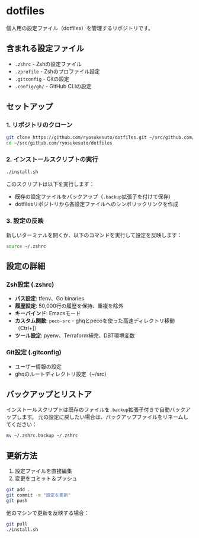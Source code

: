 # dotfiles

個人用の設定ファイル（dotfiles）を管理するリポジトリです。

## 含まれる設定ファイル

- `.zshrc` - Zshの設定ファイル
- `.zprofile` - Zshのプロファイル設定
- `.gitconfig` - Gitの設定
- `.config/gh/` - GitHub CLIの設定

## セットアップ

### 1. リポジトリのクローン

```bash
git clone https://github.com/ryosukesuto/dotfiles.git ~/src/github.com/ryosukesuto/dotfiles
cd ~/src/github.com/ryosukesuto/dotfiles
```

### 2. インストールスクリプトの実行

```bash
./install.sh
```

このスクリプトは以下を実行します：
- 既存の設定ファイルをバックアップ（`.backup`拡張子を付けて保存）
- dotfilesリポジトリから各設定ファイルへのシンボリックリンクを作成

### 3. 設定の反映

新しいターミナルを開くか、以下のコマンドを実行して設定を反映します：

```bash
source ~/.zshrc
```

## 設定の詳細

### Zsh設定 (.zshrc)

- **パス設定**: tfenv、Go binaries
- **履歴設定**: 50,000行の履歴を保持、重複を除外
- **キーバインド**: Emacsモード
- **カスタム関数**: `peco-src` - ghqとpecoを使った高速ディレクトリ移動（Ctrl+]）
- **ツール設定**: pyenv、Terraform補完、DBT環境変数

### Git設定 (.gitconfig)

- ユーザー情報の設定
- ghqのルートディレクトリ設定（~/src）

## バックアップとリストア

インストールスクリプトは既存のファイルを`.backup`拡張子付きで自動バックアップします。
元の設定に戻したい場合は、バックアップファイルをリネームしてください：

```bash
mv ~/.zshrc.backup ~/.zshrc
```

## 更新方法

1. 設定ファイルを直接編集
2. 変更をコミット＆プッシュ

```bash
git add .
git commit -m "設定を更新"
git push
```

他のマシンで更新を反映する場合：

```bash
git pull
./install.sh
```